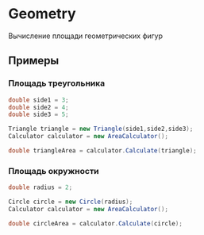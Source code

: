 # Geometry

Вычисление площади геометрических фигур

## Примеры

### Площадь треугольника

```c#
double side1 = 3;
double side2 = 4;
double side3 = 5;

Triangle triangle = new Triangle(side1,side2,side3);
Calculator calculator = new AreaCalculator();

double triangleArea = calculator.Calculate(triangle);
```

### Площадь окружности

```c#
double radius = 2;

Circle circle = new Circle(radius);
Calculator calculator = new AreaCalculator();

double circleArea = calculator.Calculate(circle);
```

